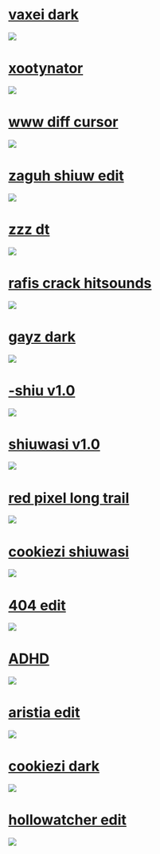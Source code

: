 
# [vaxei dark](https://monkeebanan.s-ul.eu/LX9EMxOx)
![](https://osu.ppy.sh/ss/16397739/5917)

# [xootynator](https://monkeebanan.s-ul.eu/5yD5cIK0)
![](https://osu.ppy.sh/ss/16397725/c100)

# [www diff cursor](https://monkeebanan.s-ul.eu/etuMN6eF)
![](https://osu.ppy.sh/ss/16397736/b9e3)

# [zaguh shiuw edit](https://monkeebanan.s-ul.eu/uJ3PtaY1)
![](https://osu.ppy.sh/ss/16397747/0208)

# [zzz dt](https://monkeebanan.s-ul.eu/TtX16MYn)
![](https://osu.ppy.sh/ss/16397696/251a)

# [rafis crack hitsounds](https://monkeebanan.s-ul.eu/PowS4M2k)
![](https://osu.ppy.sh/ss/16397699/dde1)

# [gayz dark](https://monkeebanan.s-ul.eu/IlerVNbX)
![](https://osu.ppy.sh/ss/16397723/7d74)

# [-shiu v1.0](https://monkeebanan.s-ul.eu/qQRFzYJf)
![](https://osu.ppy.sh/ss/16397690/0817)

# [shiuwasi v1.0](https://monkeebanan.s-ul.eu/FtFzngGv)
![](https://osu.ppy.sh/ss/16397714/ad7a)

# [red pixel long trail](https://monkeebanan.s-ul.eu/fygC4QpU)
![](https://osu.ppy.sh/ss/16397697/d53d)

# [cookiezi shiuwasi](https://monkeebanan.s-ul.eu/skzQqDzd)
![](https://osu.ppy.sh/ss/16397727/aaf9)

# [404 edit](https://monkeebanan.s-ul.eu/dpUeLwAr)
![](https://osu.ppy.sh/ss/16397742/28dc)

# [ADHD](https://monkeebanan.s-ul.eu/uc5hlePC)
![](https://osu.ppy.sh/ss/16397730/ad1d)

# [aristia edit](https://monkeebanan.s-ul.eu/8bZJHCfP)
![](https://osu.ppy.sh/ss/16397693/2c57)

# [cookiezi dark](https://monkeebanan.s-ul.eu/dpUeLwAr)
![](https://osu.ppy.sh/ss/16397750/40ed)

# [hollowatcher edit](https://monkeebanan.s-ul.eu/J7E93kGD)
![](https://osu.ppy.sh/ss/16395494/a055)
